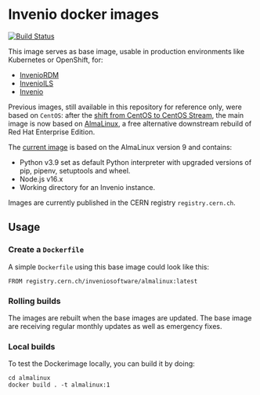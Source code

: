 # Invenio docker images

[![Build Status](https://github.com/inveniosoftware/docker-invenio/workflows/CI/badge.svg)](https://github.com/inveniosoftware/docker-invenio/actions)

This image serves as base image, usable in production environments like Kubernetes or OpenShift, for:
* [InvenioRDM](https://github.com/inveniosoftware/invenio-app-rdm)
* [InvenioILS](https://github.com/inveniosoftware/invenio-app-ils)
* [Invenio](https://github.com/inveniosoftware/invenio)

Previous images, still available in this repository for reference only, were based on `CentOS`: after the [shift from CentOS to CentOS Stream](https://blog.centos.org/2020/12/future-is-centos-stream/), the main image is now based on [AlmaLinux](https://almalinux.org/), a free alternative downstream rebuild of Red Hat Enterprise Edition.

The [current image](almalinux/Dockerfile) is based on the AlmaLinux version 9 and contains:

- Python v3.9 set as default Python interpreter with upgraded versions of pip, pipenv, setuptools and wheel.
- Node.js v16.x
- Working directory for an Invenio instance.

Images are currently published in the CERN registry `registry.cern.ch`.

## Usage

### Create a ``Dockerfile``

A simple ``Dockerfile`` using this base image could look like this:

```
FROM registry.cern.ch/inveniosoftware/almalinux:latest
```

### Rolling builds

The images are rebuilt when the base images are updated. The base image are receiving regular monthly
updates as well as emergency fixes.

### Local builds

To test the Dockerimage locally, you can build it by doing:

```
cd almalinux
docker build . -t almalinux:1
```
